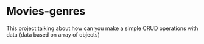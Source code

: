 # Movies-genres
This project talking about how can you make a simple CRUD operations with data (data based on array of objects)
